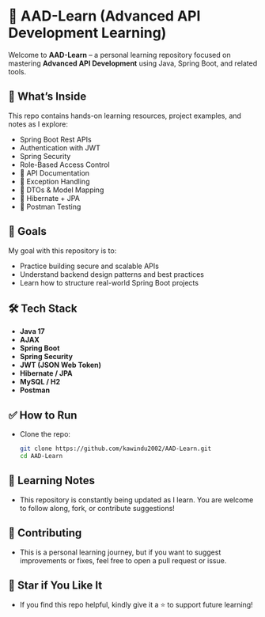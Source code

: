 # 📘 AAD-Learn (Advanced API Development Learning)

Welcome to **AAD-Learn** – a personal learning repository focused on mastering **Advanced API Development** using Java, Spring Boot, and related tools.


## 🚀 What’s Inside

This repo contains hands-on learning resources, project examples, and notes as I explore:

- Spring Boot Rest APIs  
- Authentication with JWT  
-  Spring Security  
-  Role-Based Access Control  
- 🔹 API Documentation
- 🔹 Exception Handling  
- 🔹 DTOs & Model Mapping  
- 🔹 Hibernate + JPA  
- 🔹 Postman Testing



## 🧠 Goals

My goal with this repository is to:

- Practice building secure and scalable APIs
- Understand backend design patterns and best practices
- Learn how to structure real-world Spring Boot projects


## 🛠️ Tech Stack

- **Java 17**
- **AJAX**
- **Spring Boot**
- **Spring Security**
- **JWT (JSON Web Token)**
- **Hibernate / JPA**
- **MySQL / H2**
- **Postman**

## ✅ How to Run

- Clone the repo:

   ```bash
   git clone https://github.com/kawindu2002/AAD-Learn.git
   cd AAD-Learn


## 📒 Learning Notes

- This repository is constantly being updated as I learn. You are welcome to follow along, fork, or contribute suggestions!

## 🤝 Contributing

- This is a personal learning journey, but if you want to suggest improvements or fixes, feel free to open a pull request or issue.


## 🌟 Star if You Like It

- If you find this repo helpful, kindly give it a ⭐ to support future learning!

